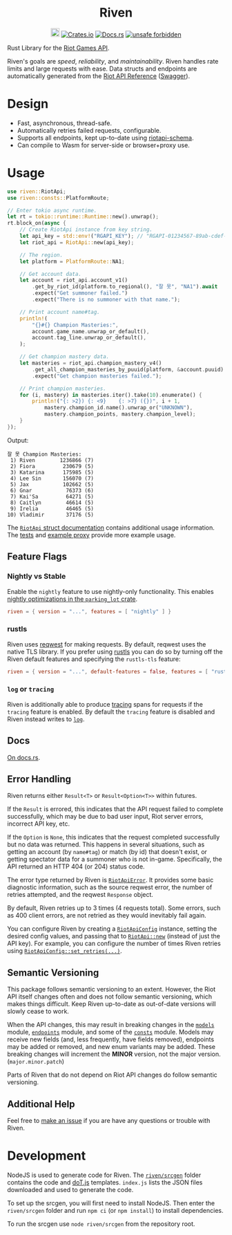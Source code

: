 <h1 align="center">
    Riven<br>
</h1>
<p align="center">
    <a href="https://github.com/MingweiSamuel/Riven/"><img src="https://cdn.communitydragon.org/latest/champion/Riven/square" width="20" height="20" alt="Riven Github"></a>
    <a href="https://crates.io/crates/riven"><img src="https://img.shields.io/crates/v/riven?style=flat-square&logo=rust" alt="Crates.io"></a>
    <a href="https://docs.rs/riven/"><img src="https://img.shields.io/badge/docs.rs-Riven-blue?style=flat-square&logo=read-the-docs&logoColor=white" alt="Docs.rs"></a>
    <!--<a href="https://travis-ci.com/MingweiSamuel/Riven"><img src="https://img.shields.io/travis/com/mingweisamuel/riven?style=flat-square" alt="Travis CI"></a>-->
    <a href="https://github.com/rust-secure-code/safety-dance/"><img src="https://img.shields.io/badge/unsafe-forbidden-green.svg?style=flat-square" alt="unsafe forbidden"></a>
</p>

Rust Library for the [Riot Games API](https://developer.riotgames.com/).

Riven's goals are _speed_, _reliability_, and _maintainability_. Riven handles rate limits and large requests with ease.
Data structs and endpoints are automatically generated from the
[Riot API Reference](https://developer.riotgames.com/api-methods/) ([Swagger](http://www.mingweisamuel.com/riotapi-schema/tool/)).

# Design

* Fast, asynchronous, thread-safe.
* Automatically retries failed requests, configurable.
* Supports all endpoints, kept up-to-date using [riotapi-schema](https://github.com/MingweiSamuel/riotapi-schema).
* Can compile to Wasm for server-side or browser+proxy use.

# Usage

```rust
use riven::RiotApi;
use riven::consts::PlatformRoute;

// Enter tokio async runtime.
let rt = tokio::runtime::Runtime::new().unwrap();
rt.block_on(async {
    // Create RiotApi instance from key string.
    let api_key = std::env!("RGAPI_KEY"); // "RGAPI-01234567-89ab-cdef-0123-456789abcdef";
    let riot_api = RiotApi::new(api_key);

    // The region.
    let platform = PlatformRoute::NA1;

    // Get account data.
    let account = riot_api.account_v1()
        .get_by_riot_id(platform.to_regional(), "잘 못", "NA1").await
        .expect("Get summoner failed.")
        .expect("There is no summoner with that name.");

    // Print account name#tag.
    println!(
        "{}#{} Champion Masteries:",
        account.game_name.unwrap_or_default(),
        account.tag_line.unwrap_or_default(),
    );

    // Get champion mastery data.
    let masteries = riot_api.champion_mastery_v4()
        .get_all_champion_masteries_by_puuid(platform, &account.puuid).await
        .expect("Get champion masteries failed.");

    // Print champion masteries.
    for (i, mastery) in masteries.iter().take(10).enumerate() {
        println!("{: >2}) {: <9}    {: >7} ({})", i + 1,
            mastery.champion_id.name().unwrap_or("UNKNOWN"),
            mastery.champion_points, mastery.champion_level);
    }
});
```
Output:
```text
잘 못 Champion Masteries:
 1) Riven        1236866 (7)
 2) Fiora         230679 (5)
 3) Katarina      175985 (5)
 4) Lee Sin       156070 (7)
 5) Jax           102662 (5)
 6) Gnar           76373 (6)
 7) Kai'Sa         64271 (5)
 8) Caitlyn        46614 (5)
 9) Irelia         46465 (5)
10) Vladimir       37176 (5)
```
The [`RiotApi` struct documentation](https://docs.rs/riven/latest/riven/struct.RiotApi.html)
contains additional usage information. The [tests](https://github.com/MingweiSamuel/Riven/tree/v/2.x.x/riven/tests)
and [example proxy](https://github.com/MingweiSamuel/Riven/tree/v/2.x.x/riven/examples/proxy)
provide more example usage.

## Feature Flags

### Nightly vs Stable

Enable the `nightly` feature to use nightly-only functionality. This enables
[nightly optimizations in the `parking_lot` crate](https://github.com/Amanieu/parking_lot#nightly-vs-stable).

```toml
riven = { version = "...", features = [ "nightly" ] }
```

### rustls

Riven uses [reqwest](https://github.com/seanmonstar/reqwest) for making requests. By default, reqwest uses the native TLS library.
If you prefer using [rustls](https://github.com/ctz/rustls) you can do so by turning off the Riven default features
and specifying the `rustls-tls` feature:

```toml
riven = { version = "...", default-features = false, features = [ "rustls-tls" ] }
```

### `log` or `tracing`

Riven is additionally able to produce [tracing](https://docs.rs/tracing) spans for requests if the `tracing` feature is enabled.
By default the `tracing` feature is disabled and Riven instead writes to [`log`](https://docs.rs/log).

## Docs

[On docs.rs](https://docs.rs/riven/).

## Error Handling

Riven returns either `Result<T>` or `Result<Option<T>>` within futures.

If the `Result` is errored, this indicates that the API request failed to
complete successfully, which may be due to bad user input, Riot server errors,
incorrect API key, etc.

If the `Option` is `None`, this indicates that the request completed
successfully but no data was returned. This happens in several situations, such
as getting an account (by `name#tag`) or match (by id) that doesn't exist, or getting
spectator data for a summoner who is not in-game.
Specifically, the API returned an HTTP 404 (or 204) status code.

The error type returned by Riven is [`RiotApiError`](https://docs.rs/riven/latest/riven/struct.RiotApiError.html).
It provides some basic diagnostic information, such as the source reqwest
error, the number of retries attempted, and the reqwest `Response` object.

By default, Riven retries up to 3 times (4 requests total). Some errors, such
as 400 client errors, are not retried as they would inevitably fail again.

You can configure Riven by creating a [`RiotApiConfig`](https://docs.rs/riven/latest/riven/struct.RiotApiConfig.html)
instance, setting the desired config values, and passing that to [`RiotApi::new`](https://docs.rs/riven/latest/riven/struct.RiotApi.html#method.new)
(instead of just the API key). For example, you can configure the number of
times Riven retries using [`RiotApiConfig::set_retries(...)`](https://docs.rs/riven/latest/riven/struct.RiotApiConfig.html#method.set_retries).


## Semantic Versioning

This package follows semantic versioning to an extent. However, the Riot API
itself changes often and does not follow semantic versioning, which makes
things difficult. Keep Riven up-to-date as out-of-date versions will slowly
cease to work.

When the API changes, this may result in breaking changes in the [`models`](https://docs.rs/riven/latest/riven/models/index.html)
module, [`endpoints`](https://docs.rs/riven/latest/riven/endpoints/index.html)
module, and some of the [`consts`](https://docs.rs/riven/latest/riven/consts/index.html)
module. Models may receive new fields (and, less frequently, have fields
removed), endpoints may be added or removed, and new enum variants may be added.
These breaking changes will increment the **MINOR** version, not the major
version. (`major.minor.patch`)

Parts of Riven that do not depend on Riot API changes do follow semantic
versioning.

## Additional Help

Feel free to [make an issue](https://github.com/MingweiSamuel/Riven/issues/new)
if you are have any questions or trouble with Riven.

# Development

NodeJS is used to generate code for Riven. The
[`riven/srcgen`](https://github.com/MingweiSamuel/Riven/tree/v/2.x.x/riven/srcgen)
folder contains the code and [doT.js](https://olado.github.io/doT/index.html)
templates. `index.js` lists the JSON files downloaded and used to generate the
code.

To set up the srcgen, you will first need to install NodeJS. Then enter the
`riven/srcgen` folder and run `npm ci` (or `npm install`) to install
dependencies.

To run the srcgen use `node riven/srcgen` from the repository root.
